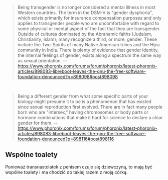 > Being transgender is no longer considered a mental illness in most Western countries. The term in the DSM-V is "gender dysphoria", which exists primarily for insurance compensation purposes and only applies to transgender people who are uncomfortable with regard to some physical or mental aspect of the fact that they are transgender.
> Outside of cultures dominated by the Abrahamic faiths (Judaism, Christianity, Islam); many recognize a third, or more, gender. These include the Two-Spirits of many Native American tribes and the Hijra community in India.
> There is plenty of evidence that gender identity, the internal feelings of gender, exists along a spectrum the same way as sexual orientation.
> -- https://www.phoronix.com/forums/forum/phoronix/latest-phoronix-articles/898083-libreboot-leaves-the-gnu-the-free-software-foundation-denounced?p=898098#post898098

<br>

> Being a different gender from what some specific parts of your biology might presume it to be is a phenomenon that has existed since sexual reproduction first evolved. There are in fact many people born who are "intersex," having chromosomes or body parts or hormone combinations that make it hard for science to declare a clear gender for them.
> -- https://www.phoronix.com/forums/forum/phoronix/latest-phoronix-articles/898083-libreboot-leaves-the-gnu-the-free-software-foundation-denounced?p=898116#post898116

## Wspólne toalety

Ponieważ transnastolatek z penisem czuje się dziewczyną, to mają być wspólne toalety i ma chodzić do takiej razem z moją córką.
